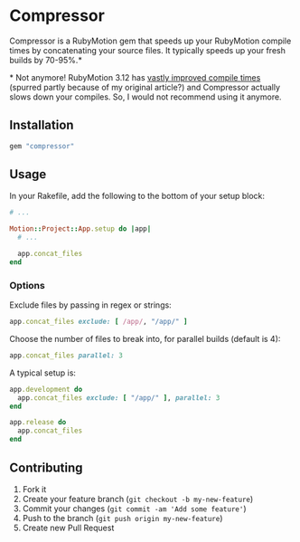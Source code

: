 # Compressor

Compressor is a RubyMotion gem that speeds up your RubyMotion compile times by concatenating your source files. It typically speeds up your fresh builds by 70-95%.*

\* Not anymore! RubyMotion 3.12 has [vastly improved compile times](http://jamonholmgren.com/speed2/) (spurred partly because of my original article?) and Compressor actually slows down your compiles. So, I would not recommend using it anymore.

## Installation

```ruby
gem "compressor"
```

## Usage

In your Rakefile, add the following to the bottom of your setup block:

```ruby
# ...

Motion::Project::App.setup do |app|
  # ...

  app.concat_files
end
```

### Options

Exclude files by passing in regex or strings:

```ruby
app.concat_files exclude: [ /app/, "/app/" ]
```

Choose the number of files to break into, for parallel builds (default is 4):

```ruby
app.concat_files parallel: 3
```

A typical setup is:

```ruby
app.development do
  app.concat_files exclude: [ "/app/" ], parallel: 3
end

app.release do
  app.concat_files
end
```

## Contributing

1. Fork it
2. Create your feature branch (`git checkout -b my-new-feature`)
3. Commit your changes (`git commit -am 'Add some feature'`)
4. Push to the branch (`git push origin my-new-feature`)
5. Create new Pull Request
